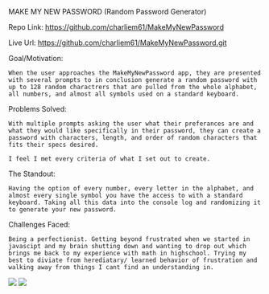 MAKE MY NEW PASSWORD (Random Password Generator)


Repo Link: https://github.com/charliem61/MakeMyNewPassword

Live Url: https://github.com/charliem61/MakeMyNewPassword.git



Goal/Motivation:

    When the user approaches the MakeMyNewPassword app, they are presented with several prompts to in conclusion generate a random password with up to 128 random charactrers that are pulled from the whole alphabet, all numbers, and almost all symbols used on a standard keyboard.

Problems Solved:

    With multiple prompts asking the user what their preferances are and what they would like specifically in their password, they can create a password with characters, length, and order of random characters that fits their specs desired. 
    
    I feel I met every criteria of what I set out to create.

The Standout:

    Having the option of every number, every letter in the alphabet, and almost every single symbol you have the access to with a standard keyboard. Taking all this data into the console log and randomizing it to generate your new password.

Challenges Faced:

    Being a perfectionist. Getting beyond frustrated when we started in javascipt and my brain shutting down and wanting to drop out which brings me back to my experience with math in highschool. Trying my best to diviate from herediatary/ learned behavior of frustration and walking away from things I cant find an understanding in. 


<img src="imgs/screencapture-127-0-0-1-5500-index-html-2021-12-20-18_27_54.png">

<img src="imgs/screenshot.png">
